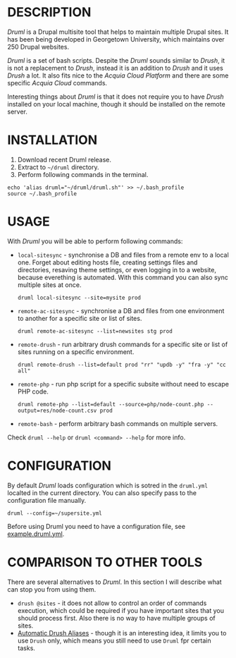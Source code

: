DESCRIPTION
=====

*Druml* is a Drupal multisite tool that helps to maintain multiple Drupal sites. It has been being developed in Georgetown University, which maintains over 250 Drupal websites.

*Druml* is a set of bash scripts. Despite the *Druml* sounds similar to *Drush*, it is not a replacement to *Drush*, instead it is an addition to *Drush* and it uses *Drush* a lot. It also fits nice to the *Acquia Cloud Platform* and there are some specific *Acquia Cloud* commands.

Interesting things about *Druml* is that it does not require you to have *Drush* installed on your local machine, though it should be installed on the remote server.

INSTALLATION
=====
1. Download recent Druml release.
2. Extract to `~/druml` directory.
3. Perform following commands in the terminal.
  ```
  echo 'alias druml="~/druml/druml.sh"' >> ~/.bash_profile
  source ~/.bash_profile
  ```

USAGE
=====
With *Druml* you will be able to perform following commands:

* `local-sitesync` - synchronise a DB and files from a remote env to a local one. Forget about editing hosts file, creating settings files and directories, resaving theme settings, or even logging in to a website, because everething is automated. With this command you can also sync multiple sites at once.
  ```
  druml local-sitesync --site=mysite prod
  ```

* `remote-ac-sitesync` - synchronise a DB and files from one environment to another for a specific site or list of sites.
  ```
  druml remote-ac-sitesync --list=newsites stg prod
  ```

* `remote-drush` -  run arbitrary drush commands for a specific site or list of sites running on a specific environment.
  ```
  druml remote-drush --list=default prod "rr" "updb -y" "fra -y" "cc all"
  ```

* `remote-php` - run php script for a specific subsite without need to escape PHP code.
  ```
  druml remote-php --list=default --source=php/node-count.php --output=res/node-count.csv prod
  ```

* `remote-bash` - perform arbitrary bash commands on multiple servers.

Check `druml --help` or `druml <command> --help` for more info.


CONFIGURATION
=====
By default *Druml* loads configuration which is sotred in the `druml.yml` localted in the current directory. You can also specify pass to the configuration file manually.
```
druml --config=~/supersite.yml
```
Before using Druml you need to have a configuration file, see [example.druml.yml](https://github.com/georgetown-university/druml/blob/master/example.druml.yml).


COMPARISON TO OTHER TOOLS
=====

There are several alternatives to *Druml*. In this section I will describe what can stop you from using them.

* `drush @sites` - it does not allow to control an order of commands execution, which could be required if you have important sites that you should process first. Also there is no way to have multiple groups of sites.
* [Automatic Drush Aliases](http://dropbucket.org/node/749) - though it is an interesting idea, it limits you to use `Drush` only, which means you still need to use `Druml` fpr certain tasks.
